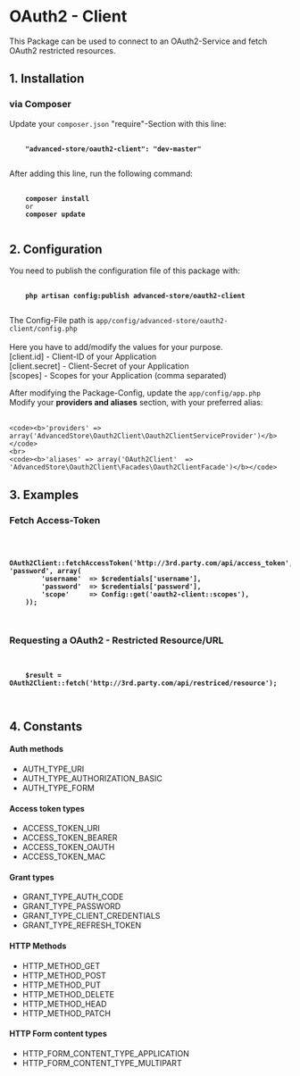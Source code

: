 <h1>OAuth2 - Client</h1>
<p>
    This Package can be used to connect to an OAuth2-Service and fetch OAuth2 restricted resources.
</p>

<h2>1. Installation</h2>

<h3>via Composer</h3>

<p>
    Update your <code>composer.json</code> "require"-Section with this line:
</p>

<pre>
    <code>
    <b>"advanced-store/oauth2-client": "dev-master"</b>
    </code>
</pre>

<p>
   After adding this line, run the following command:
</p>

<pre>
    <code>
    <b>composer install</b>
    or
    <b>composer update</b>
    </code>
</pre>

<h2>2. Configuration</h2>

<p>
    You need to publish the configuration file of this package with:
</p>

<pre>
    <code>
    <b>php artisan config:publish advanced-store/oauth2-client</b>
    </code>
</pre>

<p>
    The Config-File path is <code>app/config/advanced-store/oauth2-client/config.php</code>
    <br><br>
    Here you have to add/modify the values for your purpose.
    <br>
    [client.id]       - Client-ID of your Application
    <br>
    [client.secret]   - Client-Secret of your Application
    <br>
    [scopes]          - Scopes for your Application (comma separated)

</p>

<p>
    After modifying the Package-Config, update the <code>app/config/app.php</code>
    <br>
    Modify your <b>providers and aliases</b> section, with your preferred alias:<br><br>

    <code><b>'providers' => array('AdvancedStore\Oauth2Client\Oauth2ClientServiceProvider')</b></code>
    <br>
    <code><b>'aliases' => array('OAuth2Client'	=> 'AdvancedStore\Oauth2Client\Facades\Oauth2ClientFacade')</b></code>
</p>

<h2>3. Examples</h2>

<h3>Fetch Access-Token</h3>
<pre>
    <code>
    <b>
    OAuth2Client::fetchAccessToken('http://3rd.party.com/api/access_token', 'password', array(
        'username'	=> $credentials['username'],
        'password'	=> $credentials['password'],
        'scope'		=> Config::get('oauth2-client::scopes'),
    ));
    </b>
    </code>
</pre>

<h3>Requesting a OAuth2 - Restricted Resource/URL</h3>
<pre>
    <code>
    <b>
    $result = OAuth2Client::fetch('http://3rd.party.com/api/restriced/resource');
    </b>
    </code>
</pre>

<h2>4. Constants</h2>

<h4>Auth methods</h4>
<ul>
    <li>AUTH_TYPE_URI</li>
    <li>AUTH_TYPE_AUTHORIZATION_BASIC</li>
    <li>AUTH_TYPE_FORM</li>
</ul>

<h4>Access token types</h4>
<ul>
    <li>ACCESS_TOKEN_URI</li>
    <li>ACCESS_TOKEN_BEARER</li>
    <li>ACCESS_TOKEN_OAUTH</li>
    <li>ACCESS_TOKEN_MAC</li>
</ul>

<h4>Grant types</h4>
<ul>
    <li>GRANT_TYPE_AUTH_CODE</li>
    <li>GRANT_TYPE_PASSWORD</li>
    <li>GRANT_TYPE_CLIENT_CREDENTIALS</li>
    <li>GRANT_TYPE_REFRESH_TOKEN</li>
</ul>

<h4>HTTP Methods</h4>
<ul>
    <li>HTTP_METHOD_GET</li>
    <li>HTTP_METHOD_POST</li>
    <li>HTTP_METHOD_PUT</li>
    <li>HTTP_METHOD_DELETE</li>
    <li>HTTP_METHOD_HEAD</li>
    <li>HTTP_METHOD_PATCH</li>
</ul>

<h4>HTTP Form content types</h4>
<ul>
    <li>HTTP_FORM_CONTENT_TYPE_APPLICATION</li>
    <li>HTTP_FORM_CONTENT_TYPE_MULTIPART</li>
</ul>